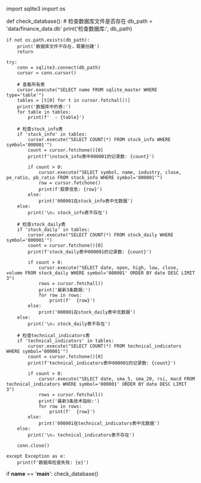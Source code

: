 import sqlite3
import os

def check_database():
    # 检查数据库文件是否存在
    db_path = 'data/finance_data.db'
    print('检查数据库:', db_path)
    
    if not os.path.exists(db_path):
        print('数据库文件不存在，需要创建')
        return
    
    try:
        conn = sqlite3.connect(db_path)
        cursor = conn.cursor()
        
        # 查看所有表
        cursor.execute("SELECT name FROM sqlite_master WHERE type='table'")
        tables = [t[0] for t in cursor.fetchall()]
        print('数据库中的表:')
        for table in tables:
            print(f'  - {table}')
        
        # 检查stock_info表
        if 'stock_info' in tables:
            cursor.execute("SELECT COUNT(*) FROM stock_info WHERE symbol='000001'")
            count = cursor.fetchone()[0]
            print(f'\nstock_info表中000001的记录数: {count}')
            
            if count > 0:
                cursor.execute("SELECT symbol, name, industry, close, pe_ratio, pb_ratio FROM stock_info WHERE symbol='000001'")
                row = cursor.fetchone()
                print(f'股票信息: {row}')
            else:
                print('000001在stock_info表中无数据')
        else:
            print('\n⚠️ stock_info表不存在')
        
        # 检查stock_daily表
        if 'stock_daily' in tables:
            cursor.execute("SELECT COUNT(*) FROM stock_daily WHERE symbol='000001'")
            count = cursor.fetchone()[0]
            print(f'stock_daily表中000001的记录数: {count}')
            
            if count > 0:
                cursor.execute("SELECT date, open, high, low, close, volume FROM stock_daily WHERE symbol='000001' ORDER BY date DESC LIMIT 3")
                rows = cursor.fetchall()
                print('最新3条数据:')
                for row in rows:
                    print(f'  {row}')
            else:
                print('000001在stock_daily表中无数据')
        else:
            print('\n⚠️ stock_daily表不存在')
            
        # 检查technical_indicators表
        if 'technical_indicators' in tables:
            cursor.execute("SELECT COUNT(*) FROM technical_indicators WHERE symbol='000001'")
            count = cursor.fetchone()[0]
            print(f'technical_indicators表中000001的记录数: {count}')
            
            if count > 0:
                cursor.execute("SELECT date, sma_5, sma_20, rsi, macd FROM technical_indicators WHERE symbol='000001' ORDER BY date DESC LIMIT 3")
                rows = cursor.fetchall()
                print('最新3条技术指标:')
                for row in rows:
                    print(f'  {row}')
            else:
                print('000001在technical_indicators表中无数据')
        else:
            print('\n⚠️ technical_indicators表不存在')
            
        conn.close()
        
    except Exception as e:
        print(f'数据库检查失败: {e}')

if __name__ == '__main__':
    check_database()